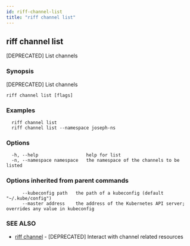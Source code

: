 ```yaml
---
id: riff-channel-list
title: "riff channel list"
---
```

## riff channel list

[DEPRECATED] List channels

### Synopsis

[DEPRECATED] List channels

```
riff channel list [flags]
```

### Examples

```
  riff channel list
  riff channel list --namespace joseph-ns
```

### Options

```
  -h, --help                  help for list
  -n, --namespace namespace   the namespace of the channels to be listed
```

### Options inherited from parent commands

```
      --kubeconfig path   the path of a kubeconfig (default "~/.kube/config")
      --master address    the address of the Kubernetes API server; overrides any value in kubeconfig
```

### SEE ALSO

* [riff channel](riff_channel.md)	 - [DEPRECATED] Interact with channel related resources


